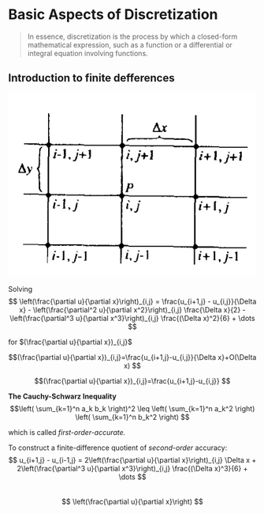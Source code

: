 # Basic Aspects of Discretization

> In essence, discretization is the process by which a closed-form mathematical expression, such as a function or a differential or integral equation involving functions.

## Introduction to finite defferences

![Taylor series about point(i,j)](image/BasicAspectsofDiscretization/1743155278026.png)

Solving
$$
\left(\frac{\partial u}{\partial x}\right)_{i,j} = \frac{u_{i+1,j} - u_{i,j}}{\Delta x} - \left(\frac{\partial^2 u}{\partial x^2}\right)_{i,j} \frac{\Delta x}{2} - \left(\frac{\partial^3 u}{\partial x^3}\right)_{i,j} \frac{(\Delta x)^2}{6} + \dots
$$

for $(\frac{\partial u}{\partial x})_{i,j}$

$$(\frac{\partial u}{\partial x})_{i,j}=\frac{u_{i+1,j}-u_{i,j}}{\Delta x}+O(\Delta x)
$$

$$(\frac{\partial u}{\partial x})_{i,j}=\frac{u_{i+1,j}-u_{i,j}}
$$

**The Cauchy-Schwarz Inequality**
$$\left( \sum_{k=1}^n a_k b_k \right)^2 \leq \left( \sum_{k=1}^n a_k^2 \right) \left( \sum_{k=1}^n b_k^2 \right)
$$

which is called *first-order-accurate.*

To construct a finite-difference quotient of *second-order* accuracy:\
$$
u_{i+1,j} - u_{i-1,j} = 2\left(\frac{\partial u}{\partial x}\right)_{i,j} \Delta x + 2\left(\frac{\partial^3 u}{\partial x^3}\right)_{i,j} \frac{(\Delta x)^3}{6} + \dots
$$\
$$
\left(\frac{\partial u}{\partial x}\right)
$$
